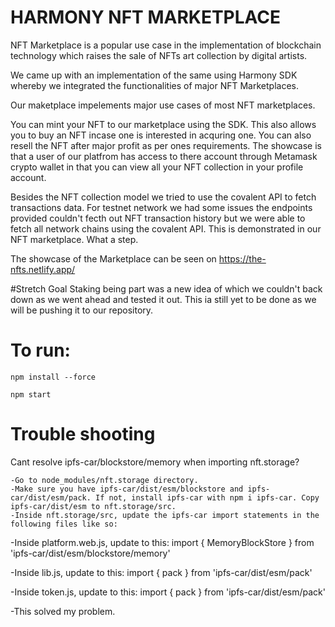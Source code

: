 # HARMONY NFT MARKETPLACE 
NFT Marketplace is a popular use case in the implementation of blockchain technology which raises the sale of NFTs art collection by digital artists.

We came up with an implementation of the same using Harmony SDK whereby we integrated the functionalities of major NFT Marketplaces.

Our maketplace impelements major use cases of most NFT marketplaces.

You can mint your NFT to our marketplace using the SDK.
This also allows you to buy an NFT incase one is interested in acquring one.
You can also resell the NFT after major profit as per ones requirements.
The showcase is that a user of our platfrom has access to there account through Metamask crypto wallet in that you can view all your NFT collection in your profile account.

Besides the NFT collection model we tried to use the covalent API to fetch transactions data. For testnet network we had some issues the endpoints provided couldn't fecth out NFT transaction history but we were able to fetch all network chains using the covalent API. This is demonstrated in our NFT marketplace. What a step.

The showcase of the Marketplace can be seen on https://the-nfts.netlify.app/

#Stretch Goal
Staking being part was a new idea of which we couldn't back down as we went ahead and tested it out. This ia still yet to be done as we will be pushing it to our repository.


<!-- @format -->

# To run:

```shell
npm install --force

npm start
```

# Trouble shooting

Cant resolve ipfs-car/blockstore/memory when importing nft.storage?

    -Go to node_modules/nft.storage directory.
    -Make sure you have ipfs-car/dist/esm/blockstore and ipfs-car/dist/esm/pack. If not, install ipfs-car with npm i ipfs-car. Copy ipfs-car/dist/esm to nft.storage/src.
    -Inside nft.storage/src, update the ipfs-car import statements in the following files like so:

-Inside platform.web.js, update to this: import { MemoryBlockStore } from 'ipfs-car/dist/esm/blockstore/memory'

-Inside lib.js, update to this: import { pack } from 'ipfs-car/dist/esm/pack'

-Inside token.js, update to this: import { pack } from 'ipfs-car/dist/esm/pack'

-This solved my problem.


